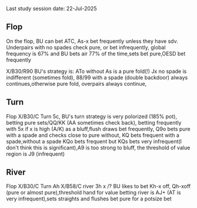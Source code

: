 Last study session date: 22-Jul-2025

## Flop

On the flop, BU can bet ATC, As-x bet frequently unless they have sdv. Underpairs with no spades check pure, or bet infrequently, global frequency is 67% and BU bets air 77% of the time,sets bet pure,OESD bet frequently

X/B30/R90 BU's strategy is:
ATo without As is a pure fold(!)
Jx no spade is indifferent (sometimes fold),
88/99 with a spade (double backdoor) always continues,otherwise pure fold,
overpairs always continue,

## Turn

Flop X/B30/C Turn 5c, BU's turn strategy is very polorized (185% pot), betting pure sets/QQ/KK (AA sometimes check back), betting frequently with 5x if x is high (A/K) as a bluff,flush draws bet frequently, Q9o bets pure with a spade and checks close to pure without, KQ bets frequent with a spade,without a spade KQo bets frequent but KQs bets very infrequent(I don't think this is significant),A9 is too strong to bluff, the threshold of value region is J9 (infrequent)

## River

Flop X/B30/C Turn Ah X/B58/C river 3h x /?
BU likes to bet Kh-x off, Qh-xoff (pure or almost pure),threshold hand for value betting river is AJ+ (AT is very infrequent),sets straights and flushes bet pure for a potsize bet

